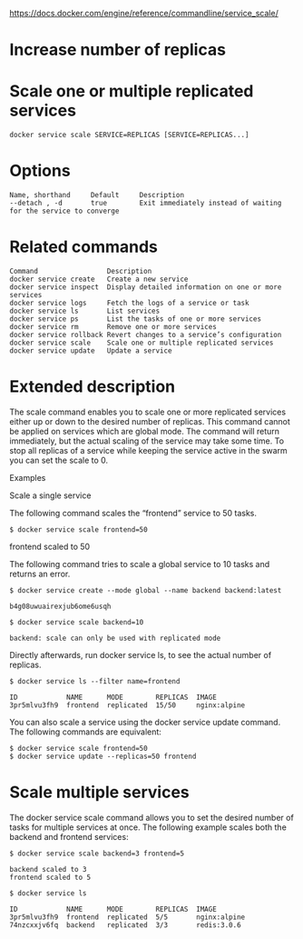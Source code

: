 https://docs.docker.com/engine/reference/commandline/service_scale/

Increase number of replicas
===========================

Scale one or multiple replicated services
=========================================

```
docker service scale SERVICE=REPLICAS [SERVICE=REPLICAS...]
```

Options
=======

```
Name, shorthand 	Default 	Description
--detach , -d       true        Exit immediately instead of waiting for the service to converge
```

Related commands
================

```
Command                 Description
docker service create 	Create a new service
docker service inspect 	Display detailed information on one or more services
docker service logs 	Fetch the logs of a service or task
docker service ls 	    List services
docker service ps 	    List the tasks of one or more services
docker service rm 	    Remove one or more services
docker service rollback Revert changes to a service’s configuration
docker service scale 	Scale one or multiple replicated services
docker service update 	Update a service
```

Extended description
====================

The scale command enables you to scale one or more replicated services either up or down to the desired number of replicas. This command cannot be applied on services which are global mode. The command will return immediately, but the actual scaling of the service may take some time. To stop all replicas of a service while keeping the service active in the swarm you can set the scale to 0.

Examples

Scale a single service

The following command scales the “frontend” service to 50 tasks.

```
$ docker service scale frontend=50
```

frontend scaled to 50

The following command tries to scale a global service to 10 tasks and returns an error.

```
$ docker service create --mode global --name backend backend:latest

b4g08uwuairexjub6ome6usqh

$ docker service scale backend=10

backend: scale can only be used with replicated mode
```

Directly afterwards, run docker service ls, to see the actual number of replicas.

```
$ docker service ls --filter name=frontend

ID            NAME      MODE        REPLICAS  IMAGE
3pr5mlvu3fh9  frontend  replicated  15/50     nginx:alpine
```

You can also scale a service using the docker service update command. The following commands are equivalent:

```
$ docker service scale frontend=50
$ docker service update --replicas=50 frontend
```

Scale multiple services
=======================

The docker service scale command allows you to set the desired number of tasks for multiple services at once. The following example scales both the backend and frontend services:

```
$ docker service scale backend=3 frontend=5

backend scaled to 3
frontend scaled to 5

$ docker service ls

ID            NAME      MODE        REPLICAS  IMAGE
3pr5mlvu3fh9  frontend  replicated  5/5       nginx:alpine
74nzcxxjv6fq  backend   replicated  3/3       redis:3.0.6
```
